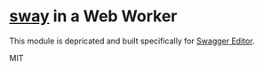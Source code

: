 # [sway](https://github.com/apigee-127/sway) in a Web Worker

This module is depricated and built specifically for [Swagger Editor](https://github.com/swagger-api/swagger-editor).

MIT